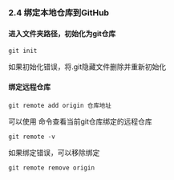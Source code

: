 ### 2.4 绑定本地仓库到GitHub

#### 进入文件夹路径，初始化为git仓库

```
git init
```

如果初始化错误，将.git隐藏文件删除并重新初始化

#### 绑定远程仓库

```
git remote add origin 仓库地址
```

可以使用 命令查看当前git仓库绑定的远程仓库

```
git remote -v
```

如果绑定错误，可以移除绑定

```
git remote remove origin
```

